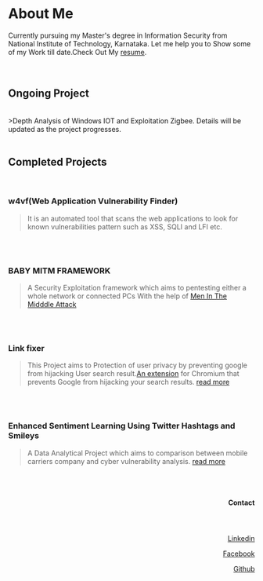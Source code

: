 # About Me
Currently pursuing my Master's degree in Information Security from National Institute of Technology, Karnataka. Let me help you to Show some of my Work till date.Check Out My [resume](https://github.com/dblackmorris/dblackmorris.github.io/blob/master/resume1.pdf).
<br>
<br>
<br>

## Ongoing Project
<br>
>Depth Analysis of Windows IOT and Exploitation Zigbee. Details will be updated as the project progresses.
<br>
<br>


## Completed Projects
<br>

### w4vf(Web Application Vulnerability Finder)

>It is an automated tool that scans the web applications to look for known vulnerabilities pattern such as XSS, SQLI and LFI etc.


<br>
<br>

### BABY MITM FRAMEWORK

> A Security Exploitation framework which aims to pentesting either a whole network or connected PCs With the help of [Men In The Midddle Attack](https://github.com/dblackmorris/baby.git)


<br>
<br>

### Link fixer

> This Project aims to Protection of user privacy by preventing google from hijacking User  search result.[An extension](https://github.com/dblackmorris/fixer.git) for Chromium that prevents Google from hijacking your search results. [read more](http://ieeexplore.ieee.org/document/7764412/)

<br>
<br>

### Enhanced Sentiment Learning Using Twitter Hashtags and Smileys

> A Data Analytical Project which aims to comparison between mobile carriers company and cyber vulnerability analysis. [read more](http://www.aclweb.org/anthology/C10-2028)

<br>
<br>

<header><h4><p align="right">Contact</p> </h4></header> 

<p align="right"><a href="https://www.linkedin.com/in/ritik-dubey-b2b89763/">Linkedin</a></p> 
 <p align="right"><a href="https://www.facebook.com/thecyberevilsteam">Facebook</a></p>
 <p align="right"><a href="https://github.com/dblackmorris">Github</a></p>
